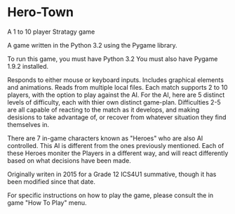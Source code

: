 # Hero-Town

A 1 to 10 player Stratagy game

A game written in the Python 3.2 using the Pygame library.

To run this game, you must have Python 3.2 You must also have Pygame 1.9.2 installed.

Responds to either mouse or keyboard inputs.
Includes graphical elements and animations.
Reads from multiple local files.
Each match supports 2 to 10 players, with the option to play against the AI. For the AI, here are 5 distinct levels of difficulty, each with thier own distinct game-plan. Difficulties 2-5 are all capable of reacting to the match as it develops, and making desisions to take advantage of, or recover from whatever situation they find themselves in.

There are 7 in-game characters known as "Heroes" who are also AI controlled. This AI is different from the ones previously mentioned. Each of these Heroes moniter the Players in a different way, and will react differently based on what decisions have been made.

Originally writen in 2015 for a Grade 12 ICS4U1 summative, though it has been modified since that date.

For specific instructions on how to play the game, please consult the in game "How To Play" menu.

